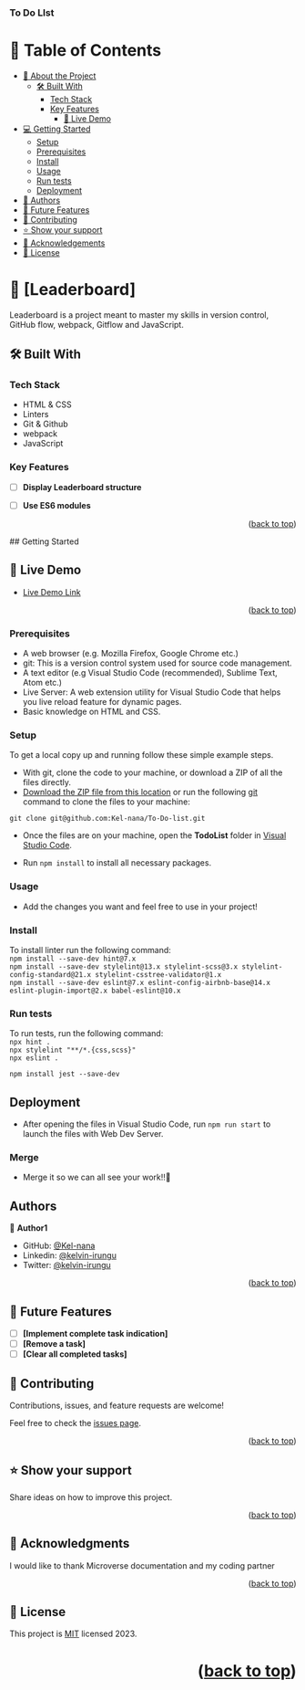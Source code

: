<a name="readme-top"></a>

  <h3><b>To Do LIst </b></h3>

</div>

<!-- TABLE OF CONTENTS -->

# 📗 Table of Contents

- [📖 About the Project](#about-project)
  - [🛠 Built With](#built-with)
    - [Tech Stack](#tech-stack)
    - [Key Features](#key-features)
      - [🚀 Live Demo](#live-demo)
- [💻 Getting Started](#getting-started)
  - [Setup](#setup)
  - [Prerequisites](#prerequisites)
  - [Install](#install)
  - [Usage](#usage)
  - [Run tests](#run-tests)
  - [Deployment](#triangular_flag_on_post-deployment)
- [👥 Authors](#authors)
- [🔭 Future Features](#future-features)
- [🤝 Contributing](#contributing)
- [⭐️ Show your support](#support)
- [🙏 Acknowledgements](#acknowledgements)
- [📝 License](#license)
<!-- PROJECT DESCRIPTION -->

# 📖 [Leaderboard]

<a name="about-project"></a>

Leaderboard is a project meant to master my skills in version control, GitHub flow, webpack, Gitflow and JavaScript.

## 🛠 Built With <a name="built-with"></a>

### Tech Stack <a name="tech-stack"></a>

- HTML & CSS
- Linters
- Git & Github
- webpack
- JavaScript

<!-- Features -->

### Key Features <a name="key-features"></a>

- [ ] **Display Leaderboard structure**
- [ ] **Use ES6 modules**


<p align="right">(<a href="#readme-top">back to top</a>)</p>
## Getting Started
<!-- LIVE DEMO -->

## 🚀 Live Demo <a name="live-demo"></a>

- [Live Demo Link](https://kel-nana.github.io/To-Do-list/dist)

<p align="right">(<a href="#readme-top">back to top</a>)</p>

### Prerequisites

- A web browser (e.g. Mozilla Firefox, Google Chrome etc.)
- git: This is a version control system used for source code management.
- A text editor (e.g Visual Studio Code (recommended), Sublime Text, Atom etc.)
- Live Server: A web extension utility for Visual Studio Code that helps you live reload feature for dynamic pages.
- Basic knowledge on HTML and CSS.

### Setup

To get a local copy up and running follow these simple example steps.

- With git, clone the code to your machine, or download a ZIP of all the files directly.
- [Download the ZIP file from this location](https://github.com/Kel-nana/Leaderboard/archive/refs/heads/leaderscore-structure.zip) or run the following [git](https://git-scm.com/) command to clone the files to your machine:

```
git clone git@github.com:Kel-nana/To-Do-list.git
```

- Once the files are on your machine, open the **TodoList** folder in [Visual Studio Code](https://code.visualstudio.com/download).

- Run `npm install` to install all necessary packages.

### Usage

- Add the changes you want and feel free to use in your project!

### Install

To install linter run the following command:
<br>
`npm install --save-dev hint@7.x `<br>
`npm install --save-dev stylelint@13.x stylelint-scss@3.x stylelint-config-standard@21.x stylelint-csstree-validator@1.x`<br>
`npm install --save-dev eslint@7.x eslint-config-airbnb-base@14.x eslint-plugin-import@2.x babel-eslint@10.x`

### Run tests

To run tests, run the following command:
<br>
`npx hint .`<br>
`npx stylelint "**/*.{css,scss}"`<br>
`npx eslint .`

`npm install jest --save-dev`

## Deployment

- After opening the files in Visual Studio Code, run `npm run start` to launch the files with Web Dev Server.

### Merge

- Merge it so we can all see your work!!🤝

## Authors

👤 **Author1**

- GitHub: [@Kel-nana](https://github.com/Kel-nana)
- Linkedin: [@kelvin-irungu](https://www.linkedin.com/in/kelvin-irungu-838923249/)
- Twitter: [@kelvin-irungu](https://twitter.com/home)

<p align="right">(<a href="#readme-top">back to top</a>)</p>

<!-- FUTURE FEATURES -->

## 🔭 Future Features <a name="future-features"></a>

- [ ] **[Implement complete task indication]**
- [ ] **[Remove a task]**
- [ ] **[Clear all completed tasks]**
<!-- CONTRIBUTING -->

## 🤝 Contributing <a name="contributing"></a>

Contributions, issues, and feature requests are welcome!

Feel free to check the [issues page](https://github.com/Kel-nana/Purple-Coders---HTML-CSS-JavaScript-capstone-project/issues).

<p align="right">(<a href="#readme-top">back to top</a>)</p>

<!-- SUPPORT -->

## ⭐️ Show your support <a name="support"></a>

Share ideas on how to improve this project.

<p align="right">(<a href="#readme-top">back to top</a>)</p>

<!-- ACKNOWLEDGEMENTS -->

## 🙏 Acknowledgments <a name="acknowledgements"></a>

I would like to thank Microverse documentation and my coding partner

<p align="right">

<p align="right">(<a href="#readme-top">back to top</a>)</p>

<!-- LICENSE -->

## 📝 License <a name="license"></a>

This project is [MIT](https://github.com/Kel-nana/Leaderboard/blob/development/LICENSE) licensed 2023.

# <p align="right">(<a href="#readme-top">back to top</a>)</p>
